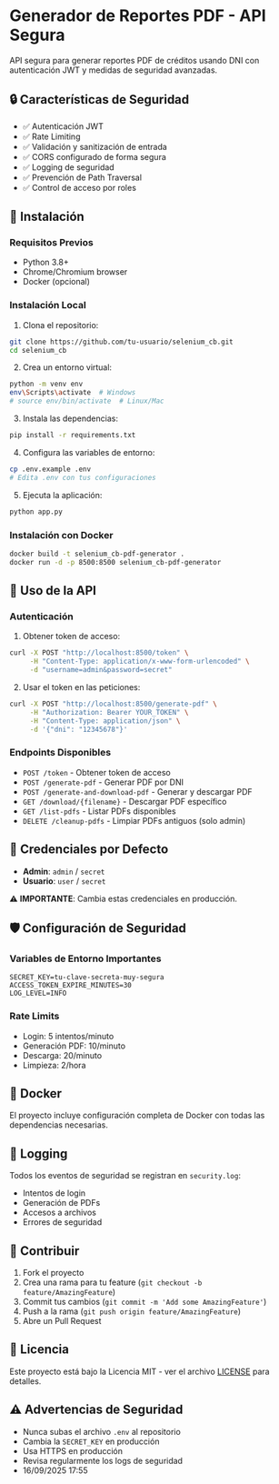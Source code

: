 # Generador de Reportes PDF - API Segura

API segura para generar reportes PDF de créditos usando DNI con autenticación JWT y medidas de seguridad avanzadas.

## 🔒 Características de Seguridad

- ✅ Autenticación JWT
- ✅ Rate Limiting
- ✅ Validación y sanitización de entrada
- ✅ CORS configurado de forma segura
- ✅ Logging de seguridad
- ✅ Prevención de Path Traversal
- ✅ Control de acceso por roles

## 🚀 Instalación

### Requisitos Previos
- Python 3.8+
- Chrome/Chromium browser
- Docker (opcional)

### Instalación Local

1. Clona el repositorio:
```bash
git clone https://github.com/tu-usuario/selenium_cb.git
cd selenium_cb
```

2. Crea un entorno virtual:
```bash
python -m venv env
env\Scripts\activate  # Windows
# source env/bin/activate  # Linux/Mac
```

3. Instala las dependencias:
```bash
pip install -r requirements.txt
```

4. Configura las variables de entorno:
```bash
cp .env.example .env
# Edita .env con tus configuraciones
```

5. Ejecuta la aplicación:
```bash
python app.py
```

### Instalación con Docker

```bash
docker build -t selenium_cb-pdf-generator .
docker run -d -p 8500:8500 selenium_cb-pdf-generator
```

## 📖 Uso de la API

### Autenticación

1. Obtener token de acceso:
```bash
curl -X POST "http://localhost:8500/token" \
     -H "Content-Type: application/x-www-form-urlencoded" \
     -d "username=admin&password=secret"
```

2. Usar el token en las peticiones:
```bash
curl -X POST "http://localhost:8500/generate-pdf" \
     -H "Authorization: Bearer YOUR_TOKEN" \
     -H "Content-Type: application/json" \
     -d '{"dni": "12345678"}'
```

### Endpoints Disponibles

- `POST /token` - Obtener token de acceso
- `POST /generate-pdf` - Generar PDF por DNI
- `POST /generate-and-download-pdf` - Generar y descargar PDF
- `GET /download/{filename}` - Descargar PDF específico
- `GET /list-pdfs` - Listar PDFs disponibles
- `DELETE /cleanup-pdfs` - Limpiar PDFs antiguos (solo admin)

## 🔐 Credenciales por Defecto

- **Admin**: `admin` / `secret`
- **Usuario**: `user` / `secret`

⚠️ **IMPORTANTE**: Cambia estas credenciales en producción.

## 🛡️ Configuración de Seguridad

### Variables de Entorno Importantes

```env
SECRET_KEY=tu-clave-secreta-muy-segura
ACCESS_TOKEN_EXPIRE_MINUTES=30
LOG_LEVEL=INFO
```

### Rate Limits

- Login: 5 intentos/minuto
- Generación PDF: 10/minuto
- Descarga: 20/minuto
- Limpieza: 2/hora

## 🐳 Docker

El proyecto incluye configuración completa de Docker con todas las dependencias necesarias.

## 📝 Logging

Todos los eventos de seguridad se registran en `security.log`:
- Intentos de login
- Generación de PDFs
- Accesos a archivos
- Errores de seguridad

## 🤝 Contribuir

1. Fork el proyecto
2. Crea una rama para tu feature (`git checkout -b feature/AmazingFeature`)
3. Commit tus cambios (`git commit -m 'Add some AmazingFeature'`)
4. Push a la rama (`git push origin feature/AmazingFeature`)
5. Abre un Pull Request

## 📄 Licencia

Este proyecto está bajo la Licencia MIT - ver el archivo [LICENSE](LICENSE) para detalles.

## ⚠️ Advertencias de Seguridad

- Nunca subas el archivo `.env` al repositorio
- Cambia la `SECRET_KEY` en producción
- Usa HTTPS en producción
- Revisa regularmente los logs de seguridad
- 16/09/2025 17:55